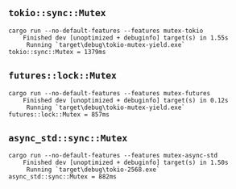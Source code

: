 ## `tokio::sync::Mutex`

```
cargo run --no-default-features --features mutex-tokio
    Finished dev [unoptimized + debuginfo] target(s) in 1.55s
     Running `target\debug\tokio-mutex-yield.exe`
tokio::sync::Mutex = 1379ms
```

## `futures::lock::Mutex`

```
cargo run --no-default-features --features mutex-futures
    Finished dev [unoptimized + debuginfo] target(s) in 0.12s
     Running `target\debug\tokio-mutex-yield.exe`
futures::lock::Mutex = 857ms
```

## `async_std::sync::Mutex`

```
cargo run --no-default-features --features mutex-async-std
    Finished dev [unoptimized + debuginfo] target(s) in 1.50s
     Running `target\debug\tokio-2568.exe`
async_std::sync::Mutex = 882ms
```
